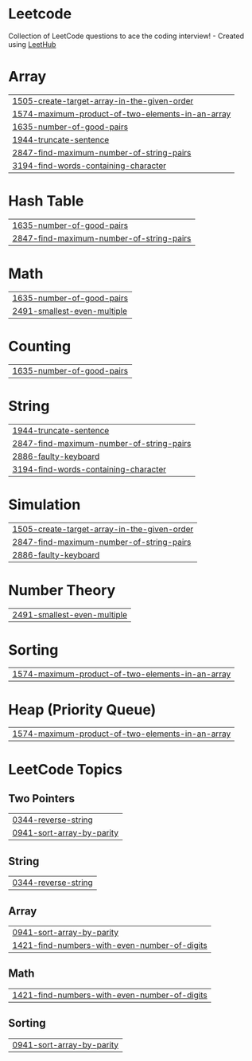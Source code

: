 # Leetcode
Collection of LeetCode questions to ace the coding interview! - Created using [LeetHub](https://github.com/QasimWani/LeetHub)


# Array
|  |
| ------- |
| [1505-create-target-array-in-the-given-order](https://github.com/Ytqwerty/leetcode/tree/master/1505-create-target-array-in-the-given-order) |
| [1574-maximum-product-of-two-elements-in-an-array](https://github.com/Ytqwerty/leetcode/tree/master/1574-maximum-product-of-two-elements-in-an-array) |
| [1635-number-of-good-pairs](https://github.com/Ytqwerty/leetcode/tree/master/1635-number-of-good-pairs) |
| [1944-truncate-sentence](https://github.com/Ytqwerty/leetcode/tree/master/1944-truncate-sentence) |
| [2847-find-maximum-number-of-string-pairs](https://github.com/Ytqwerty/leetcode/tree/master/2847-find-maximum-number-of-string-pairs) |
| [3194-find-words-containing-character](https://github.com/Ytqwerty/leetcode/tree/master/3194-find-words-containing-character) |
# Hash Table
|  |
| ------- |
| [1635-number-of-good-pairs](https://github.com/Ytqwerty/leetcode/tree/master/1635-number-of-good-pairs) |
| [2847-find-maximum-number-of-string-pairs](https://github.com/Ytqwerty/leetcode/tree/master/2847-find-maximum-number-of-string-pairs) |
# Math
|  |
| ------- |
| [1635-number-of-good-pairs](https://github.com/Ytqwerty/leetcode/tree/master/1635-number-of-good-pairs) |
| [2491-smallest-even-multiple](https://github.com/Ytqwerty/leetcode/tree/master/2491-smallest-even-multiple) |
# Counting
|  |
| ------- |
| [1635-number-of-good-pairs](https://github.com/Ytqwerty/leetcode/tree/master/1635-number-of-good-pairs) |
# String
|  |
| ------- |
| [1944-truncate-sentence](https://github.com/Ytqwerty/leetcode/tree/master/1944-truncate-sentence) |
| [2847-find-maximum-number-of-string-pairs](https://github.com/Ytqwerty/leetcode/tree/master/2847-find-maximum-number-of-string-pairs) |
| [2886-faulty-keyboard](https://github.com/Ytqwerty/leetcode/tree/master/2886-faulty-keyboard) |
| [3194-find-words-containing-character](https://github.com/Ytqwerty/leetcode/tree/master/3194-find-words-containing-character) |
# Simulation
|  |
| ------- |
| [1505-create-target-array-in-the-given-order](https://github.com/Ytqwerty/leetcode/tree/master/1505-create-target-array-in-the-given-order) |
| [2847-find-maximum-number-of-string-pairs](https://github.com/Ytqwerty/leetcode/tree/master/2847-find-maximum-number-of-string-pairs) |
| [2886-faulty-keyboard](https://github.com/Ytqwerty/leetcode/tree/master/2886-faulty-keyboard) |
# Number Theory
|  |
| ------- |
| [2491-smallest-even-multiple](https://github.com/Ytqwerty/leetcode/tree/master/2491-smallest-even-multiple) |
# Sorting
|  |
| ------- |
| [1574-maximum-product-of-two-elements-in-an-array](https://github.com/Ytqwerty/leetcode/tree/master/1574-maximum-product-of-two-elements-in-an-array) |
# Heap (Priority Queue)
|  |
| ------- |
| [1574-maximum-product-of-two-elements-in-an-array](https://github.com/Ytqwerty/leetcode/tree/master/1574-maximum-product-of-two-elements-in-an-array) |
<!---LeetCode Topics Start-->
# LeetCode Topics
## Two Pointers
|  |
| ------- |
| [0344-reverse-string](https://github.com/Ytqwerty/leetcode/tree/master/0344-reverse-string) |
| [0941-sort-array-by-parity](https://github.com/Ytqwerty/leetcode/tree/master/0941-sort-array-by-parity) |
## String
|  |
| ------- |
| [0344-reverse-string](https://github.com/Ytqwerty/leetcode/tree/master/0344-reverse-string) |
## Array
|  |
| ------- |
| [0941-sort-array-by-parity](https://github.com/Ytqwerty/leetcode/tree/master/0941-sort-array-by-parity) |
| [1421-find-numbers-with-even-number-of-digits](https://github.com/Ytqwerty/leetcode/tree/master/1421-find-numbers-with-even-number-of-digits) |
## Math
|  |
| ------- |
| [1421-find-numbers-with-even-number-of-digits](https://github.com/Ytqwerty/leetcode/tree/master/1421-find-numbers-with-even-number-of-digits) |
## Sorting
|  |
| ------- |
| [0941-sort-array-by-parity](https://github.com/Ytqwerty/leetcode/tree/master/0941-sort-array-by-parity) |
<!---LeetCode Topics End-->